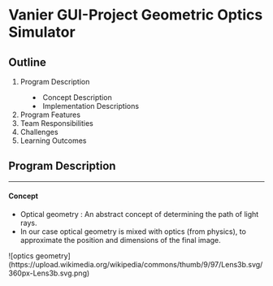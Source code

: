 # Vanier GUI-Project Geometric Optics Simulator
## Outline

<ol>
    <li>Program Description</li>
    <ul style="list-style:inside;">
        <li>Concept Description</li>
        <li>Implementation Descriptions</li>
    </ul>
    <li>Program Features</li>
    <li>Team Responsibilities</li>
    <li>Challenges</li>
    <li>Learning Outcomes</li>
</ol>

<div>
    <div><h2>Program Description</h2>
        <hr>
        <h4>Concept</h4>
        <ul>
            <li>Optical geometry : An abstract concept of determining the path of light rays.</li>
            <li>In our case optical geometry is mixed with optics (from physics), to approximate the position and dimensions of the final image.</li>
        </ul>
    </div>
    <div>
        ![optics geometry](https://upload.wikimedia.org/wikipedia/commons/thumb/9/97/Lens3b.svg/360px-Lens3b.svg.png)
    </div>

</div>

